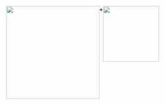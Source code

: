 <div align="center" style="display: flex;">
    <img align="center" width="250" src="https://cdn.jsdelivr.net/gh/devicons/devicon@latest/icons/laravel/laravel-original-wordmark.svg" /> <strong>+</strong>
    <img align="center" width="150" src="https://cdn.jsdelivr.net/gh/devicons/devicon@latest/icons/vuejs/vuejs-original-wordmark.svg" />
</div>          

